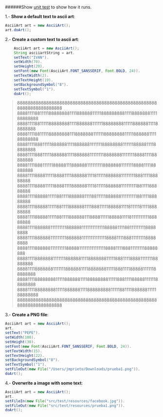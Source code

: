 ######Show [unit test](https://github.com/prietopa/ascii.art/blob/master/src/test/java/net/pp/jm/ascii/art/AsciiArtTest.java) to show how it runs.

1.- **Show a default text to ascii art**:
```java
AsciiArt art = new AsciiArt();
art.doArt();
```

2.- **Create a custom text to ascii art**:
```java
	AsciiArt art = new AsciiArt();
	String asciiartString = art.
	setText("IVAN").
	setWidth(70).
	setHeight(20).
	setFont(new Font(AsciiArt.FONT_SANSSERIF, Font.BOLD, 24)).
	setTextWidth(2).
	setTextHeight(19).
	setBackgroundSymbol("8").
	setTextSymbol("1").
	doArt();
```
> 8888888888888888888888888888888888888888888888888888888888888888888888
> 8888111188111118888888811118888881111188888888811118888888111188888888
> 8888111188111118888888811118888881111118888888811111888888111188888888
> 8888111188111118888888811188888881111118888888811111888888111188888888
> 8888111188811111888888111188888811111118888888811111188888111188888888
> 8888111188811111888888111188888811111111888888811111118888111188888888
> 8888111188811111188888111888888111111111888888811111118888111188888888
> 8888111188881111188881111888888111181111188888811111111888111188888888
> 8888111188881111188881111888888111181111188888811111111188111188888888
> 8888111188888111118811118888881111881111188888811111111188111188888888
> 8888111188888111118811118888881111888111118888811118111118111188888888
> 8888111188888111118811118888881118888111118888811118111111111188888888
> 8888111188888811111111188888811111111111118888811118811111111188888888
> 8888111188888811111111188888811111111111111888811118881111111188888888
> 8888111188888811111111188888111111111111111888811118881111111188888888
> 8888111188888881111111888888111188888881111188811118888111111188888888
> 8888111188888881111111888888111188888881111188811118888811111188888888
> 8888111188888888111118888881111888888881111188811118888811111188888888
> 8888111188888888111118888881111888888888111118811118888881111188888888
> 8888888888888888888888888888888888888888888888888888888888888888888888
					
3.- **Create a PNG file**:
```java
AsciiArt art = new AsciiArt();
art.
setText("PEPE").
setWidth(100).
setHeight(30).
setFont(new Font(AsciiArt.FONT_SANSSERIF, Font.BOLD, 24)).
setTextWidth(15).
setTextHeight(22).
setBackgroundSymbol("8").
setTextSymbol("1").
setFileOut(new File("/Users/jmprieto/Downloads/prueba1.png")).
doArt();
```
					
4.- **Overwrite a image with some text**:
```java
AsciiArt art = new AsciiArt();
art.
setFileIn(new File("src/test/resources/facebook.jpg")).
setFileOut(new File("src/test/resources/prueba1.png")).
doArt();
```
